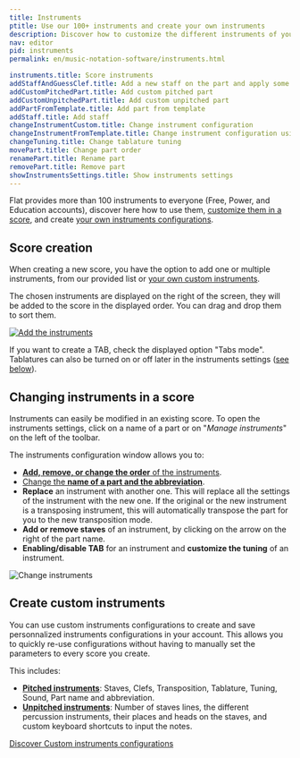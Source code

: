 ```yaml
---
title: Instruments
ptitle: Use our 100+ instruments and create your own instruments
description: Discover how to customize the different instruments of your sheet music, and creating your own instruments
nav: editor
pid: instruments
permalink: en/music-notation-software/instruments.html

instruments.title: Score instruments
addStaffAndGuessClef.title: Add a new staff on the part and apply some basic rules to have G + F clefs
addCustomPitchedPart.title: Add custom pitched part
addCustomUnpitchedPart.title: Add custom unpitched part
addPartFromTemplate.title: Add part from template
addStaff.title: Add staff
changeInstrumentCustom.title: Change instrument configuration
changeInstrumentFromTemplate.title: Change instrument configuration using a template
changeTuning.title: Change tablature tuning
movePart.title: Change part order
renamePart.title: Rename part
removePart.title: Remove part
showInstrumentsSettings.title: Show instruments settings
---
```


Flat provides more than 100 instruments to everyone (Free, Power, and Education accounts), discover here how to use them, [customize them in a score](#changing-instruments-in-a-score), and create [your own instruments configurations](/help/en/music-notation-software/custom-instruments.html).

## Score creation

When creating a new score, you have the option to add one or multiple instruments, from our provided list or [your own custom instruments](/help/en/music-notation-software/custom-instruments.html).

The chosen instruments are displayed on the right of the screen, they will be added to the score in the displayed order. You can drag and drop them to sort them.

[![Add the instruments](/help/assets/img/editor/create-score-instruments.png)](https://flat.io/my-library?m=newscore)

If you want to create a TAB, check the displayed option "Tabs mode". Tablatures can also be turned on or off later in the instruments settings ([see below](#changing-instruments-in-a-score)).

## Changing instruments in a score

Instruments can easily be modified in an existing score. To open the instruments settings, click on a name of a part or on "*Manage instruments*" on the left of the toolbar.

The instruments configuration window allows you to:

* [**Add, remove, or change the order** of the instruments](/help/en/music-notation-software/instruments-add-remove-order.html).
* [Change the **name of a part and the abbreviation**](/help/en/music-notation-software/instruments-rename.html).
* **Replace** an instrument with another one. This will replace all the settings of the instrument with the new one. If the original or the new instrument is a transposing instrument, this will automatically transpose the part for you to the new transposition mode.
* **Add or remove staves** of an instrument, by clicking on the arrow on the right of the part name.
* **Enabling/disable TAB** for an instrument and **customize the tuning** of an instrument.

![Change instruments](https://flat.io/img/help/editor_instruments_en.gif)

## Create custom instruments

You can use custom instruments configurations to create and save personnalized instruments configurations in your account. This allows you to quickly re-use configurations without having to manually set the parameters to every score you create.

This includes:

* **[Pitched instruments](/help/en/music-notation-software/custom-instruments.html#pitched-instruments)**: Staves, Clefs, Transposition, Tablature, Tuning, Sound, Part name and abbreviation.
* **[Unpitched instruments](/help/en/music-notation-software/custom-instruments.html#unpitched-instruments)**: Number of staves lines, the different percussion instruments, their places and heads on the staves, and custom keyboard shortcuts to input the notes.

<div class="btn-cta-wrapper"><a href="/help/en/music-notation-software/custom-instruments.html" class="btn-cta-site">Discover Custom instruments configurations</a></div>
